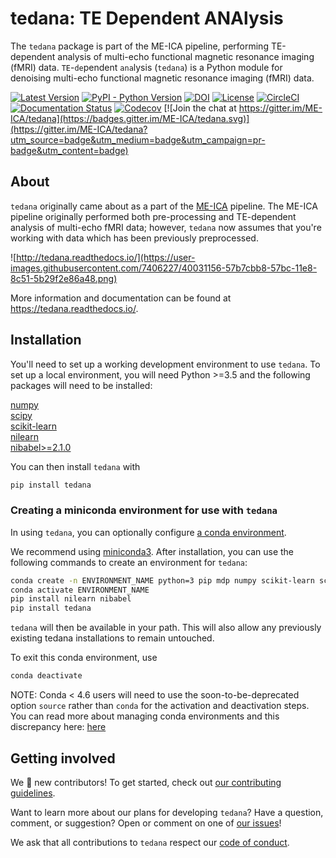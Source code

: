 # tedana: TE Dependent ANAlysis

The ``tedana`` package is part of the ME-ICA pipeline, performing TE-dependent
analysis of multi-echo functional magnetic resonance imaging (fMRI) data.
``TE``-``de``pendent ``ana``lysis (``tedana``) is a Python module for denoising
multi-echo functional magnetic resonance imaging (fMRI) data.

[![Latest Version](https://img.shields.io/pypi/v/tedana.svg)](https://pypi.python.org/pypi/tedana/)
[![PyPI - Python Version](https://img.shields.io/pypi/pyversions/tedana.svg)](https://pypi.python.org/pypi/tedana/)
[![DOI](https://zenodo.org/badge/110845855.svg)](https://zenodo.org/badge/latestdoi/110845855)
[![License](https://img.shields.io/badge/License-LGPL%202.0-blue.svg)](https://opensource.org/licenses/LGPL-2.1)
[![CircleCI](https://circleci.com/gh/ME-ICA/tedana.svg?style=shield)](https://circleci.com/gh/ME-ICA/tedana)
[![Documentation Status](https://readthedocs.org/projects/tedana/badge/?version=latest)](http://tedana.readthedocs.io/en/latest/?badge=latest)
[![Codecov](https://codecov.io/gh/me-ica/tedana/branch/master/graph/badge.svg)](https://codecov.io/gh/me-ica/tedana)
[![Join the chat at https://gitter.im/ME-ICA/tedana](https://badges.gitter.im/ME-ICA/tedana.svg)](https://gitter.im/ME-ICA/tedana?utm_source=badge&utm_medium=badge&utm_campaign=pr-badge&utm_content=badge)

## About

``tedana`` originally came about as a part of the [ME-ICA](https://github.com/me-ica/me-ica) pipeline.
The ME-ICA pipeline originally performed both pre-processing and TE-dependent
analysis of multi-echo fMRI data; however, ``tedana`` now assumes that you're
working with data which has been previously preprocessed.

![http://tedana.readthedocs.io/](https://user-images.githubusercontent.com/7406227/40031156-57b7cbb8-57bc-11e8-8c51-5b29f2e86a48.png)

More information and documentation can be found at https://tedana.readthedocs.io/.

## Installation

You'll need to set up a working development environment to use `tedana`.
To set up a local environment, you will need Python >=3.5 and the following packages will need to be installed:

[numpy](http://www.numpy.org/)  
[scipy](https://www.scipy.org/)  
[scikit-learn](http://scikit-learn.org/stable/)  
[nilearn](https://nilearn.github.io/)  
[nibabel>=2.1.0](http://nipy.org/nibabel/)  

You can then install `tedana` with

```bash
pip install tedana
```

### Creating a miniconda environment for use with `tedana`
In using `tedana`, you can optionally configure [a conda environment](https://conda.io/docs/user-guide/tasks/manage-environments.html).

We recommend using [miniconda3](https://conda.io/miniconda.html).
After installation, you can use the following commands to create an environment for `tedana`:

```bash
conda create -n ENVIRONMENT_NAME python=3 pip mdp numpy scikit-learn scipy 
conda activate ENVIRONMENT_NAME
pip install nilearn nibabel
pip install tedana
```

`tedana` will then be available in your path.
This will also allow any previously existing tedana installations to remain untouched.

To exit this conda environment, use

```bash
conda deactivate
```

NOTE: Conda < 4.6 users will need to use the soon-to-be-deprecated option
`source` rather than `conda` for the activation and deactivation steps.
You can read more about managing conda environments and this discrepancy here:
[here](https://docs.conda.io/projects/conda/en/latest/user-guide/tasks/manage-environments.html)

## Getting involved

We :yellow_heart: new contributors!
To get started, check out [our contributing guidelines](https://github.com/ME-ICA/tedana/blob/master/CONTRIBUTING.md).

Want to learn more about our plans for developing ``tedana``?
Have a question, comment, or suggestion?
Open or comment on one of [our issues](https://github.com/ME-ICA/tedana/issues)!

We ask that all contributions to ``tedana`` respect our [code of conduct](https://github.com/ME-ICA/tedana/blob/master/CODE_OF_CONDUCT.md).

